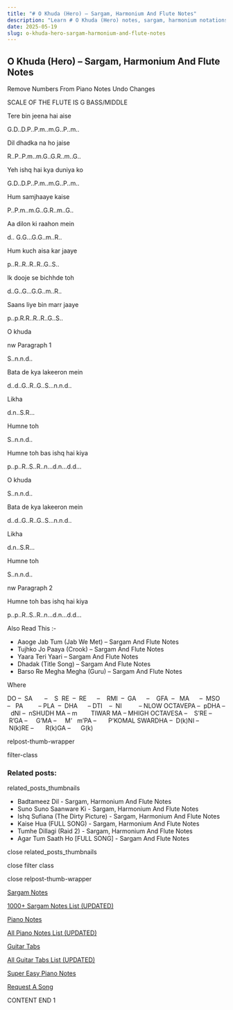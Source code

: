 ```yaml
---
title: "# O Khuda (Hero) – Sargam, Harmonium And Flute Notes"
description: "Learn # O Khuda (Hero) notes, sargam, harmonium notations and flute notes. Easy step-by-step tutorial for beginners."
date: 2025-05-19
slug: o-khuda-hero-sargam-harmonium-and-flute-notes
---
```


## O Khuda (Hero) – Sargam, Harmonium And Flute Notes

Remove Numbers From Piano Notes
Undo Changes

SCALE OF THE FLUTE IS G BASS/MIDDLE

Tere bin jeena hai aise

G.D..D.P..P.m..m.G..P..m..

Dil dhadka na ho jaise

R..P..P.m..m.G..G.R..m..G..

Yeh ishq hai kya duniya ko

G.D..D.P..P.m..m.G..P..m..

Hum samjhaaye kaise

P..P.m..m.G..G.R..m..G..

Aa dilon ki raahon mein

d.. G.G…G.G..m..R..

Hum kuch aisa kar jaaye

p..R..R..R..R..G..S..

Ik dooje se bichhde toh

d..G..G…G.G..m..R..

Saans liye bin marr jaaye

p..p.R.R..R..R..G..S..

O khuda

nw Paragraph 1

S..n.n.d..

Bata de kya lakeeron mein

d..d..G..R..G..S…n.n.d..

Likha

d.n..S.R…

Humne toh

S..n.n.d..

Humne toh bas ishq hai kiya

p..p..R..S..R..n…d.n…d.d…

O khuda

S..n.n.d..

Bata de kya lakeeron mein

d..d..G..R..G..S…n.n.d..

Likha

d.n..S.R…

Humne toh

S..n.n.d..

nw Paragraph 2

Humne toh bas ishq hai kiya

p..p..R..S..R..n…d.n…d.d…

Also Read This :-

* Aaoge Jab Tum (Jab We Met) – Sargam And Flute Notes
* Tujhko Jo Paaya (Crook) – Sargam And Flute Notes
* Yaara Teri Yaari – Sargam And Flute Notes
* Dhadak (Title Song) – Sargam And Flute Notes
* Barso Re Megha Megha (Guru) – Sargam And Flute Notes

Where

DO –  SA       –    S  RE  –  RE      –    RMI  –  GA      –    GFA  –   MA      –  MSO  –   PA         – PLA  –  DHA      – DTI    –  NI          – NLOW OCTAVEPA –  pDHA –  dNI –  nSHUDH MA – m        TIWAR MA – MHIGH OCTAVESA –    S’RE –     R’GA –     G’MA –     M’   m’PA –       P’KOMAL SWARDHA –  D(k)NI –       N(k)RE –       R(k)GA –      G(k)

relpost-thumb-wrapper

filter-class

### Related posts:

related_posts_thumbnails

* Badtameez Dil - Sargam, Harmonium And Flute Notes
* Suno Suno Saanware Ki - Sargam, Harmonium And Flute Notes
* Ishq Sufiana (The Dirty Picture) - Sargam, Harmonium And Flute Notes
* Kaise Hua (FULL SONG) - Sargam, Harmonium And Flute Notes
* Tumhe Dillagi (Raid 2) - Sargam, Harmonium And Flute Notes
* Agar Tum Saath Ho [FULL SONG] - Sargam And Flute Notes

close related_posts_thumbnails

close filter class

close relpost-thumb-wrapper

[Sargam Notes](https://www.notationsworld.com/sargam-notes.html)

[1000+ Sargam Notes List (UPDATED)](https://www.notationsworld.com/all-songs-list-sargam-notes.html)

[Piano Notes](https://www.notationsworld.com/piano-notes.html)

[All Piano Notes List (UPDATED)](https://www.notationsworld.com/all-songs-list-piano-notes.html)

[Guitar Tabs](https://www.notationsworld.com/guitar-tabs.html)

[All Guitar Tabs List (UPDATED)](https://www.notationsworld.com/all-songs-list-guitar-tabs.html)

[Super Easy Piano Notes](https://studywall.in/)

[Request A Song](https://www.notationsworld.com/request-a-song.html)

CONTENT END 1

